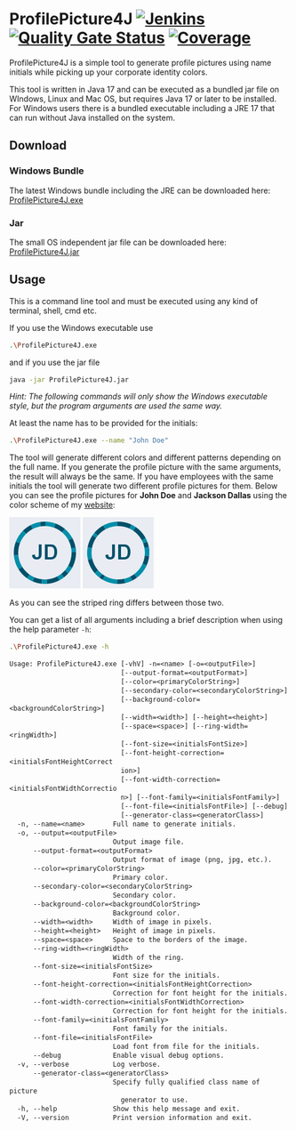 # ProfilePicture4J [![Jenkins](https://img.shields.io/jenkins/build?jobUrl=https%3A%2F%2Fjenkins.gmasil.de%2Fjob%2Fgithub-gmasil%2Fjob%2FProfilePicture4J%2Fjob%2Fmaster%2F)](https://jenkins.gmasil.de/blue/organizations/jenkins/github-gmasil%2FProfilePicture4J/branches/) [![Quality Gate Status](https://sonar.gmasil.de/api/project_badges/measure?project=de.gmasil%3Aprofilepicture4j%3Amaster&metric=alert_status)](https://sonar.gmasil.de/dashboard?id=de.gmasil%3Aprofilepicture4j%3Amaster) [![Coverage](https://sonar.gmasil.de/api/project_badges/measure?project=de.gmasil%3Aprofilepicture4j%3Amaster&metric=coverage)](https://sonar.gmasil.de/dashboard?id=de.gmasil%3Aprofilepicture4j%3Amaster)

ProfilePicture4J is a simple tool to generate profile pictures using name initials while picking up your corporate identity colors.

This tool is written in Java 17 and can be executed as a bundled jar file on WIndows, Linux and Mac OS, but requires Java 17 or later to be installed. For Windows users there is a bundled executable including a JRE 17 that can run without Java installed on the system.

## Download

### Windows Bundle

The latest Windows bundle including the JRE can be downloaded here: [ProfilePicture4J.exe](https://jenkins.gmasil.de/job/github-gmasil/job/ProfilePicture4J/job/master/lastSuccessfulBuild/artifact/target/ProfilePicture4J.exe)

### Jar

The small OS independent jar file can be downloaded here: [ProfilePicture4J.jar](https://jenkins.gmasil.de/job/github-gmasil/job/ProfilePicture4J/job/master/lastSuccessfulBuild/artifact/target/ProfilePicture4J.jar)

## Usage

This is a command line tool and must be executed using any kind of terminal, shell, cmd etc.

If you use the Windows executable use

```bash
.\ProfilePicture4J.exe
```

and if you use the jar file

```bash
java -jar ProfilePicture4J.jar
```

*Hint: The following commands will only show the Windows executable style, but the program arguments are used the same way.*

At least the name has to be provided for the initials:

```bash
.\ProfilePicture4J.exe --name "John Doe"
```

The tool will generate different colors and different patterns depending on the full name. If you generate the profile picture with the same arguments, the result will always be the same. If you have employees with the same initials the tool will generate two different profile pictures for them. Below you can see the profile pictures for **John Doe** and **Jackson Dallas** using the color scheme of my [website](https://gmasil.de/):

![John Doe](examples/john_doe.png "John Doe")
![Jackson Dallas](examples/jackson_dallas.png "Jackson Dallas")

As you can see the striped ring differs between those two.

You can get a list of all arguments including a brief description when using the help parameter `-h`:

```bash
.\ProfilePicture4J.exe -h
```

```
Usage: ProfilePicture4J.exe [-vhV] -n=<name> [-o=<outputFile>]
                            [--output-format=<outputFormat>]
                            [--color=<primaryColorString>]
                            [--secondary-color=<secondaryColorString>]
                            [--background-color=<backgroundColorString>]
                            [--width=<width>] [--height=<height>]
                            [--space=<space>] [--ring-width=<ringWidth>]
                            [--font-size=<initialsFontSize>]
                            [--font-height-correction=<initialsFontHeightCorrect
                            ion>]
                            [--font-width-correction=<initialsFontWidthCorrectio
                            n>] [--font-family=<initialsFontFamily>]
                            [--font-file=<initialsFontFile>] [--debug]
                            [--generator-class=<generatorClass>]
  -n, --name=<name>       Full name to generate initials.
  -o, --output=<outputFile>
                          Output image file.
      --output-format=<outputFormat>
                          Output format of image (png, jpg, etc.).
      --color=<primaryColorString>
                          Primary color.
      --secondary-color=<secondaryColorString>
                          Secondary color.
      --background-color=<backgroundColorString>
                          Background color.
      --width=<width>     Width of image in pixels.
      --height=<height>   Height of image in pixels.
      --space=<space>     Space to the borders of the image.
      --ring-width=<ringWidth>
                          Width of the ring.
      --font-size=<initialsFontSize>
                          Font size for the initials.
      --font-height-correction=<initialsFontHeightCorrection>
                          Correction for font height for the initials.
      --font-width-correction=<initialsFontWidthCorrection>
                          Correction for font height for the initials.
      --font-family=<initialsFontFamily>
                          Font family for the initials.
      --font-file=<initialsFontFile>
                          Load font from file for the initials.
      --debug             Enable visual debug options.
  -v, --verbose           Log verbose.
      --generator-class=<generatorClass>
                          Specify fully qualified class name of picture
                            generator to use.
  -h, --help              Show this help message and exit.
  -V, --version           Print version information and exit.
```
